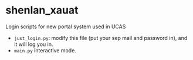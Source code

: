# shenlan_xauat
Login scripts for new portal system used in UCAS
 - `just_login.py`: modify this file (put your sep mail and password in), and it will log you in.
 - `main.py` interactive mode.